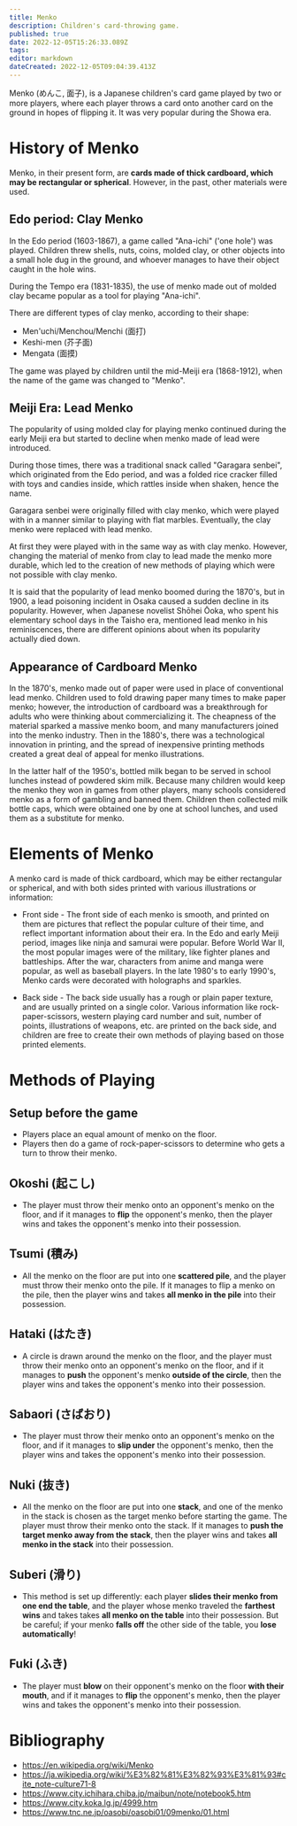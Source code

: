 ```yaml
---
title: Menko
description: Children's card-throwing game.
published: true
date: 2022-12-05T15:26:33.089Z
tags: 
editor: markdown
dateCreated: 2022-12-05T09:04:39.413Z
---
```


Menko (めんこ, 面子), is a Japanese children's card game played by two or more players, where each player throws a card onto another card on the ground in hopes of flipping it. It was very popular during the Showa era.

# History of Menko
Menko, in their present form, are **cards made of thick cardboard, which may be rectangular or spherical**. However, in the past, other materials were used.
## Edo period: Clay Menko
In the Edo period (1603-1867), a game called "Ana-ichi" ('one hole') was played. Children threw shells, nuts, coins, molded clay, or other objects into a small hole dug in the ground, and whoever manages to have their object caught in the hole wins.

During the Tempo era (1831-1835), the use of menko made out of molded clay became popular as a tool for playing "Ana-ichi". 

There are different types of clay menko, according to their shape:
- Men'uchi/Menchou/Menchi (面打)
- Keshi-men (芥子面)
- Mengata (面摸)

The game was played by children until the mid-Meiji era (1868-1912), when the name of the game was changed to "Menko".

## Meiji Era: Lead Menko
The popularity of using molded clay for playing menko continued during the early Meiji era but started to decline when menko made of lead were introduced.

During those times, there was a traditional snack called "Garagara senbei", which originated from the Edo period, and was a folded rice cracker filled with toys and candies inside, which rattles inside when shaken, hence the name.

Garagara senbei were originally filled with clay menko, which were played with in a manner similar to playing with flat marbles. Eventually, the clay menko were replaced with lead menko.

At first they were played with in the same way as with clay menko. However, changing the material of menko from clay to lead made the menko more durable, which led to the creation of new methods of playing which were not possible with clay menko.

It is said that the popularity of lead menko boomed during the 1870's, but in 1900, a lead poisoning incident in Osaka caused a sudden decline in its popularity. However, when Japanese novelist Shōhei Ōoka, who spent his elementary school days in the Taisho era, mentioned lead menko in his reminiscences, there are different opinions about when its popularity actually died down.

## Appearance of Cardboard Menko
In the 1870's, menko made out of paper were used in place of conventional lead menko. Children used to fold drawing paper many times to make paper menko; however, the introduction of cardboard was a breakthrough for adults who were thinking about commercializing it. The cheapness of the material sparked a massive menko boom, and many manufacturers joined into the menko industry. Then in the 1880's, there was a technological innovation in printing, and the spread of inexpensive printing methods created a great deal of appeal for menko illustrations. 

In the latter half of the 1950's, bottled milk began to be served in school lunches instead of powdered skim milk. Because many children would keep the menko they won in games from other players, many schools considered menko as a form of gambling and banned them. Children then collected milk bottle caps, which were obtained one by one at school lunches, and used them as a substitute for menko.

# Elements of Menko
A menko card is made of thick cardboard, which may be either rectangular or spherical, and with both sides printed with various illustrations or information:
- Front side - The front side of each menko is smooth, and printed on them are pictures that reflect the popular culture of their time, and reflect important information about their era. In the Edo and early Meiji period, images like ninja and samurai were popular. Before World War II, the most popular images were of the military, like fighter planes and battleships. After the war, characters from anime and manga were popular, as well as baseball players. In the late 1980's to early 1990's, Menko cards were decorated with holographs and sparkles.

- Back side - The back side usually has a rough or plain paper texture, and are usually printed on a single color. Various information like rock-paper-scissors, western playing card number and suit, number of points, illustrations of weapons, etc. are printed on the back side, and children are free to create their own methods of playing based on those printed elements.

# Methods of Playing
## Setup before the game
- Players place an equal amount of menko on the floor.
- Players then do a game of rock-paper-scissors to determine who gets a turn to throw their menko.

## Okoshi (起こし)
- The player must throw their menko onto an opponent's menko on the floor, and if it manages to **flip** the opponent's menko, then the player wins and takes the opponent's menko into their possession.

## Tsumi (積み)
- All the menko on the floor are put into one **scattered pile**, and the player must throw their menko onto the pile. If it manages to flip a menko on the pile, then the player wins and takes **all menko in the pile** into their possession.

## Hataki (はたき)
- A circle is drawn around the menko on the floor, and the player must throw their menko onto an opponent's menko on the floor, and if it manages to **push** the opponent's menko **outside of the circle**, then the player wins and takes the opponent's menko into their possession.

## Sabaori (さばおり)
- The player must throw their menko onto an opponent's menko on the floor, and if it manages to **slip under** the opponent's menko, then the player wins and takes the opponent's menko into their possession.

## Nuki (抜き)
- All the menko on the floor are put into one **stack**, and one of the menko in the stack is chosen as the target menko before starting the game. The player must throw their menko onto the stack. If it manages to **push the target menko away from the stack**, then the player wins and takes **all menko in the stack** into their possession.

## Suberi (滑り)
- This method is set up differently: each player **slides their menko from one end the table**, and the player whose menko traveled the **farthest wins** and takes takes **all menko on the table** into their possession. But be careful; if your menko **falls off** the other side of the table, you **lose automatically**!

## Fuki (ふき)
- The player must **blow** on their opponent's menko on the floor **with their mouth**, and if it manages to **flip** the opponent's menko, then the player wins and takes the opponent's menko into their possession.


# Bibliography
- https://en.wikipedia.org/wiki/Menko
- https://ja.wikipedia.org/wiki/%E3%82%81%E3%82%93%E3%81%93#cite_note-culture71-8
- https://www.city.ichihara.chiba.jp/maibun/note/notebook5.htm
- https://www.city.koka.lg.jp/4999.htm
- https://www.tnc.ne.jp/oasobi/oasobi01/09menko/01.html